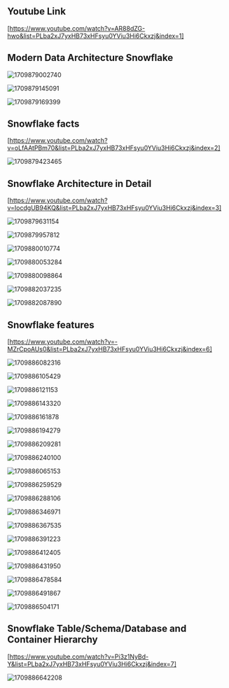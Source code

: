 ## Youtube Link

[https://www.youtube.com/watch?v=AR88dZG-hwo&list=PLba2xJ7yxHB73xHFsyu0YViu3Hi6Ckxzj&index=1]

## Modern Data Architecture Snowflake

![1709879002740](image/Snowflake_concepts/1709879002740.png)

![1709879145091](image/Snowflake_concepts/1709879145091.png)

![1709879169399](image/Snowflake_concepts/1709879169399.png)

## Snowflake facts

[https://www.youtube.com/watch?v=oLfAAtPBm70&list=PLba2xJ7yxHB73xHFsyu0YViu3Hi6Ckxzj&index=2]

![1709879423465](image/Snowflake_concepts/1709879423465.png)

## Snowflake Architecture in Detail

[https://www.youtube.com/watch?v=IocdgUB94KQ&list=PLba2xJ7yxHB73xHFsyu0YViu3Hi6Ckxzj&index=3]

![1709879631154](image/Snowflake_concepts/1709879631154.png)

![1709879957812](image/Snowflake_concepts/1709879957812.png)

![1709880010774](image/Snowflake_concepts/1709880010774.png)

![1709880053284](image/Snowflake_concepts/1709880053284.png)

![1709880098864](image/Snowflake_concepts/1709880098864.png)

![1709882037235](image/Snowflake_concepts/1709882037235.png)

![1709882087890](image/Snowflake_concepts/1709882087890.png)

## Snowflake features

[https://www.youtube.com/watch?v=-MZrCpoAUs0&list=PLba2xJ7yxHB73xHFsyu0YViu3Hi6Ckxzj&index=6]

![1709886082316](image/Snowflake_concepts/1709886082316.png)

![1709886105429](image/Snowflake_concepts/1709886105429.png)

![1709886121153](image/Snowflake_concepts/1709886121153.png)

![1709886143320](image/Snowflake_concepts/1709886143320.png)

![1709886161878](image/Snowflake_concepts/1709886161878.png)

![1709886194279](image/Snowflake_concepts/1709886194279.png)

![1709886209281](image/Snowflake_concepts/1709886209281.png)

![1709886240100](image/Snowflake_concepts/1709886240100.png)

![1709886065153](image/Snowflake_concepts/1709886065153.png)

![1709886259529](image/Snowflake_concepts/1709886259529.png)

![1709886288106](image/Snowflake_concepts/1709886288106.png)

![1709886346971](image/Snowflake_concepts/1709886346971.png)

![1709886367535](image/Snowflake_concepts/1709886367535.png)

![1709886391223](image/Snowflake_concepts/1709886391223.png)

![1709886412405](image/Snowflake_concepts/1709886412405.png)

![1709886431950](image/Snowflake_concepts/1709886431950.png)

![1709886478584](image/Snowflake_concepts/1709886478584.png)

![1709886491867](image/Snowflake_concepts/1709886491867.png)

![1709886504171](image/Snowflake_concepts/1709886504171.png)

## Snowflake Table/Schema/Database and Container Hierarchy

[https://www.youtube.com/watch?v=Pi3z1NyBd-Y&list=PLba2xJ7yxHB73xHFsyu0YViu3Hi6Ckxzj&index=7]

![1709886642208](image/Snowflake_concepts/1709886642208.png)



